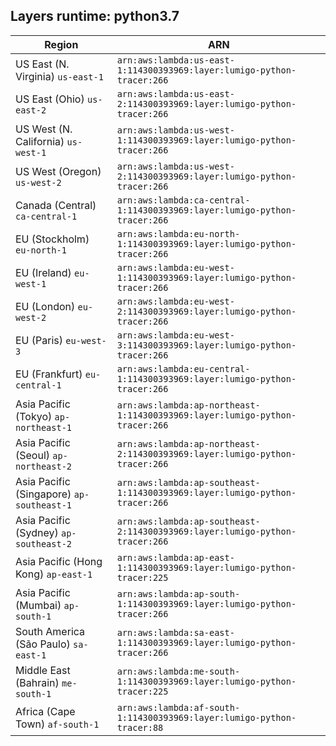Layers runtime: python3.7
----
| Region | ARN |
| --- | --- |
|US East (N. Virginia)  `us-east-1`|`arn:aws:lambda:us-east-1:114300393969:layer:lumigo-python-tracer:266`|
|US East (Ohio)  `us-east-2`|`arn:aws:lambda:us-east-2:114300393969:layer:lumigo-python-tracer:266`|
|US West (N. California)  `us-west-1`|`arn:aws:lambda:us-west-1:114300393969:layer:lumigo-python-tracer:266`|
|US West (Oregon)  `us-west-2`|`arn:aws:lambda:us-west-2:114300393969:layer:lumigo-python-tracer:266`|
|Canada (Central)  `ca-central-1`|`arn:aws:lambda:ca-central-1:114300393969:layer:lumigo-python-tracer:266`|
|EU (Stockholm)  `eu-north-1`|`arn:aws:lambda:eu-north-1:114300393969:layer:lumigo-python-tracer:266`|
|EU (Ireland)  `eu-west-1`|`arn:aws:lambda:eu-west-1:114300393969:layer:lumigo-python-tracer:266`|
|EU (London)  `eu-west-2`|`arn:aws:lambda:eu-west-2:114300393969:layer:lumigo-python-tracer:266`|
|EU (Paris)  `eu-west-3`|`arn:aws:lambda:eu-west-3:114300393969:layer:lumigo-python-tracer:266`|
|EU (Frankfurt)  `eu-central-1`|`arn:aws:lambda:eu-central-1:114300393969:layer:lumigo-python-tracer:266`|
|Asia Pacific (Tokyo)  `ap-northeast-1`|`arn:aws:lambda:ap-northeast-1:114300393969:layer:lumigo-python-tracer:266`|
|Asia Pacific (Seoul)  `ap-northeast-2`|`arn:aws:lambda:ap-northeast-2:114300393969:layer:lumigo-python-tracer:266`|
|Asia Pacific (Singapore)  `ap-southeast-1`|`arn:aws:lambda:ap-southeast-1:114300393969:layer:lumigo-python-tracer:266`|
|Asia Pacific (Sydney)  `ap-southeast-2`|`arn:aws:lambda:ap-southeast-2:114300393969:layer:lumigo-python-tracer:266`|
|Asia Pacific (Hong Kong)  `ap-east-1`|`arn:aws:lambda:ap-east-1:114300393969:layer:lumigo-python-tracer:225`|
|Asia Pacific (Mumbai)  `ap-south-1`|`arn:aws:lambda:ap-south-1:114300393969:layer:lumigo-python-tracer:266`|
|South America (São Paulo)  `sa-east-1`|`arn:aws:lambda:sa-east-1:114300393969:layer:lumigo-python-tracer:266`|
|Middle East (Bahrain)  `me-south-1`|`arn:aws:lambda:me-south-1:114300393969:layer:lumigo-python-tracer:225`|
|Africa (Cape Town)  `af-south-1`|`arn:aws:lambda:af-south-1:114300393969:layer:lumigo-python-tracer:88`|

